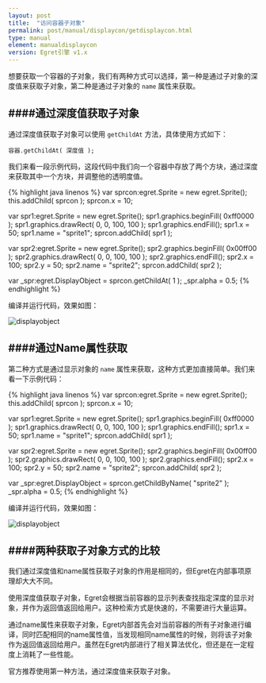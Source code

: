 ```yaml
---
layout: post
title:  "访问容器子对象"
permalink: post/manual/displaycon/getdisplaycon.html
type: manual
element: manualdisplaycon
version: Egret引擎 v1.x
---
```


想要获取一个容器的子对象，我们有两种方式可以选择，第一种是通过子对象的深度值来获取子对象，第二种是通过子对象的 `name` 属性来获取。

####通过深度值获取子对象
---

通过深度值获取子对象可以使用 `getChildAt` 方法，具体使用方式如下：

`容器.getChildAt( 深度值 );`

我们来看一段示例代码，这段代码中我们向一个容器中存放了两个方块，通过深度来获取其中一个方块，并调整他的透明度值。

{% highlight java linenos %}
var sprcon:egret.Sprite = new egret.Sprite();
this.addChild( sprcon );
sprcon.x = 10;

var spr1:egret.Sprite = new egret.Sprite();
spr1.graphics.beginFill( 0xff0000 );
spr1.graphics.drawRect( 0, 0, 100, 100 );
spr1.graphics.endFill();
spr1.x = 50;
spr1.name = "sprite1";
sprcon.addChild( spr1 );

var spr2:egret.Sprite = new egret.Sprite();
spr2.graphics.beginFill( 0x00ff00 );
spr2.graphics.drawRect( 0, 0, 100, 100 );
spr2.graphics.endFill();
spr2.x = 100;
spr2.y = 50;
spr2.name = "sprite2";
sprcon.addChild( spr2 );

var _spr:egret.DisplayObject = sprcon.getChildAt( 1 );
_spr.alpha = 0.5;
{% endhighlight %}

编译并运行代码，效果如图：

![displayobject]()

####通过Name属性获取
---

第二种方式是通过显示对象的 `name` 属性来获取，这种方式更加直接简单。我们来看一下示例代码：

{% highlight java linenos %}
var sprcon:egret.Sprite = new egret.Sprite();
this.addChild( sprcon );
sprcon.x = 10;

var spr1:egret.Sprite = new egret.Sprite();
spr1.graphics.beginFill( 0xff0000 );
spr1.graphics.drawRect( 0, 0, 100, 100 );
spr1.graphics.endFill();
spr1.x = 50;
spr1.name = "sprite1";
sprcon.addChild( spr1 );

var spr2:egret.Sprite = new egret.Sprite();
spr2.graphics.beginFill( 0x00ff00 );
spr2.graphics.drawRect( 0, 0, 100, 100 );
spr2.graphics.endFill();
spr2.x = 100;
spr2.y = 50;
spr2.name = "sprite2";
sprcon.addChild( spr2 );

var _spr:egret.DisplayObject = sprcon.getChildByName( "sprite2" );
_spr.alpha = 0.5;
{% endhighlight %}

编译并运行代码，效果如图：

![displayobject]()

####两种获取子对象方式的比较
---

我们通过深度值和name属性获取子对象的作用是相同的，但Egret在内部事项原理却大大不同。

使用深度值获取子对象，Egret会根据当前容器的显示列表查找指定深度的显示对象，并作为返回值返回给用户。这种检索方式是快速的，不需要进行大量运算。

通过name属性来获取子对象，Egret内部首先会对当前容器的所有子对象进行编译，同时匹配相同的name属性值，当发现相同name属性的时候，则将该子对象作为返回值返回给用户。虽然在Egret内部进行了相关算法优化，但还是在一定程度上消耗了一些性能。

官方推荐使用第一种方法，通过深度值来获取子对象。


